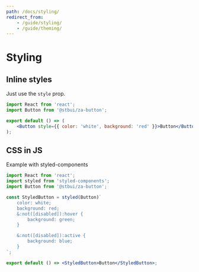 ```yaml
---
path: /docs/styling/
redirect_from:
    - /guide/styling/
    - /guide/theming/
---
```


# Styling

## Inline styles

Just use the `style` prop.

```jsx
import React from 'react';
import Button from '@stbui/za-button';

export default () => (
    <Button style={{ color: 'white', background: 'red' }}>Button</Button>
);
```

## CSS in JS

Example with styled-components

```jsx
import React from 'react';
import styled from 'styled-components';
import Button from '@stbui/za-button';

const StyledButton = styled(Button)`
    color: white;
    background: red;
    &:not([disabled]):hover {
        background: green;
    }

    &:not([disabled]):active {
        background: blue;
    }
`;

export default () => <StyledButton>Button</StyledButton>;
```
